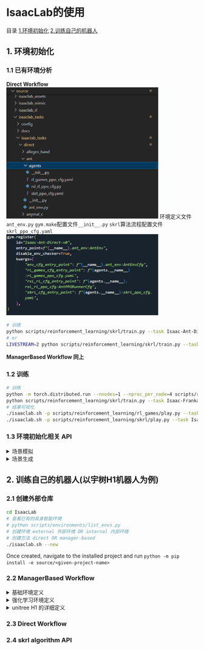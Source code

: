 # IsaacLab的使用
目录
[1.环境初始化](#环境初始化)
[2.训练自己的机器人](#训练自己的机器人)


## 1. 环境初始化
### 1.1 已有环境分析
**Direct Workflow**
<img src="icon/image.png"  width="400" />
环境定义文件 `ant_env.py`
`gym.make`配置文件`__init__.py`
`skrl`算法流程配置文件`skrl_ppo_cfg.yaml`
<img src="icon/image-1.png"  width="400" />
```bash
# 训练
python scripts/reinforcement_learning/skrl/train.py --task Isaac-Ant-Direct-v0 --livestream 2
# or
LIVESTREAM=2 python scripts/reinforcement_learning/skrl/train.py --task Isaac-Ant-Direct-v0 
```

**ManagerBased Workflow 同上** 

### 1.2 训练
```bash
# 训练
python -m torch.distributed.run --nnodes=1 --nproc_per_node=4 scripts/reinforcement_learning/rl_games/train.py --task Isaac-Factory-NutThread-Direct-v0 --distributed --headless #分布式训练
python scripts/reinforcement_learning/skrl/train.py --task Isaac-Franka-Cabinet-Direct-v0 --headless # 单机训练
# 结果可视化
./isaaclab.sh -p scripts/reinforcement_learning/rl_games/play.py --task Isaac-Factory-NutThread-Direct-v0  --num_envs 64  --livestream 2
./isaaclab.sh -p scripts/reinforcement_learning/skrl/play.py --task Isaac-Franka-Cabinet-Direct-v0  --num_envs 64  --video #录制视频
```


### 1.3 环境初始化相关 API
<details>
<summary> 场景模拟 </summary>

```python
import argparse
from isaaclab.app import AppLauncher
# create argparser
parser = argparse.ArgumentParser(description="Tutorial on creating an empty stage.")
# append AppLauncher cli args
AppLauncher.add_app_launcher_args(parser)
# parse the arguments
args_cli = parser.parse_args()
# launch omniverse app
app_launcher = AppLauncher(args_cli)
simulation_app = app_launcher.app

"""Rest everything follows."""
from isaaclab.sim import SimulationCfg, SimulationContext
def main():
    """Main function."""

    # Initialize the simulation context
    sim_cfg = SimulationCfg(dt=0.01)
    sim = SimulationContext(sim_cfg)
    # Set main camera
    sim.set_camera_view([2.5, 2.5, 2.5], [0.0, 0.0, 0.0])

    # Play the simulator
    sim.reset()
    # Now we are ready!
    print("[INFO]: Setup complete...")

    # Simulate physics
    while simulation_app.is_running():
        # perform step
        sim.step()
if __name__ == "__main__":
    # run the main function
    main()
    # close sim app
    simulation_app.close()

```
</details>

<details>
<summary> 场景生成 </summary>

```python
import isaaclab.sim as sim_utils
import isaacsim.core.utils.prims as prim_utils

# spawn a ground plane
cfg_ground = sim_utils.GroundPlaneCfg()
cfg_ground.func("/World/DefaultGroundPlane",cfg_ground)
# spawn lights
cfg_light_distant = sim_utils.DistantLightCfg(intensity = 3000,color=(0.75,0.75,0.75))
cfg_light_distant.func("/World/LightDistant",cfg_light_distant,translation=(1,0,10))
# spawn primitive shapes
prim_utils.create_prim("/World/Objects","Xform")
# spawn a cone
cfg_cone = sim_utils.ConeCfg(
    radius = 0.15,
    height = 0.5,
    visual_material = sim_utils.PreviewSurfaceCfg(diffuse_color=(1.0,0.0,0.0))
)
cfg_cone.func("/World/Objects/Cone",cfg_cone,translation=(-1.0,1.0,1.0))
# spawn a cone with colliders and rigid body
cfg_cone_rigid = sim_utils.ConeCfg(
    radius = 0.15,
    height = 0.5,
    rigid_props = sim_utils.RigidBodyPropertiesCfg(),
    mass_props = sim_utils.MassPropertiesCfg(mass = 1.0),
    collision_props = sim_utils.CollisionPropertiesCfg()
    visual_material = sim_utils.PreviewSurfaceCfg(diffuse_color=(0.0,1.0,0.0))
)
cfg_cone_rigid.func("/World/Objects/ConeRigid",cfg_cone_rigid,translation=(-0.2,0.0,2.0),orientation=(0.5,0.0,0.5,0.0))
 
# spawn a blue cuboid with deformable body  柔性材料必须是mesh
cfg_cuboid_deformable = sim_utils.MeshCuboidCfg(
    size=(0.2, 0.5, 0.2),
    deformable_props=sim_utils.DeformableBodyPropertiesCfg(),
    visual_material=sim_utils.PreviewSurfaceCfg(diffuse_color=(0.0, 0.0, 1.0)),
    physics_material=sim_utils.DeformableBodyMaterialCfg(),
)
cfg_cuboid_deformable.func("/World/Objects/CuboidDeformable", cfg_cuboid_deformable, translation=(0.15, 0.0, 2.0))


# spawn a usd file of a table into the scene
from isaaclab.utils.assets import ISAAC_NUCLEUS_DIR
cfg = sim_utils.UsdFileCfg(usd_path=f"{ISAAC_NUCLEUS_DIR}/Props/Mounts/SeattleLabTable/table_instanceable.usd")
cfg.func("/World/Objects/Table", cfg, translation=(0.0, 0.0, 1.05))
# OR
# cfg = sim_utils.UsdFileCfg(usd_path=f"{ISAAC_NUCLEUS_DIR}/Props/Mounts/SeattleLabTable/table_instanceable.usd")
# sim_utils.spawn_from_usd("/World/Table",cfg)
```
>Note:
All the scene designing must happen before the simulation starts. **Once the simulation starts, we recommend keeping the scene frozen and only altering the properties of the prim.** This is particularly important for GPU simulation as adding new prims during simulation may alter the physics simulation buffers on GPU and lead to unexpected behaviors.
</details>

## 2. 训练自己的机器人(以宇树H1机器人为例)
### 2.1 创建外部仓库
```bash
cd IsaacLab
# 查看已有的具身智能环境
# python scripts/environments/list_envs.py
# 创建环境 external 外部环境 OR internal 内部环境
# 创建方法 direct OR manager-based
./isaaclab.sh --new
```
Once created, navigate to the installed project and run `python -m pip install -e source/<given-project-name>`

### 2.2 ManagerBased Workflow

<details>
<summary> 基础环境定义 </summary>

```python
from isaaclab.scene import InteractiveSceneCfg
@configclass
class MySceneCfg(InteractiveSceneCfg):
    # ground terrain 定义地形
    from isaaclab.terrains import TerrainImporterCfg
    # robots 定义机器人
    from isaaclab.assets import ArticulationCfg
    from dataclasses import MISSING
    robot:Articulationcfg = MISSING
    # sensors 定义传感器
    from isaaclab.sensors import ContactSensorCfg,RayCasterCfg
    # Note: The variable "{ENV_REGEX_NS}" represents "/World/envs/env_.*" means the number of robots in training.Such as "/World/envs/env_1/Robot/.*"
    # lights 定义光照
    from isaaclab.assets import AssetBaseCfg

from isaaclab.scene import InteractiveScene
scene=InteractiveScene(MySceneCfg(num_envs=2))
# state()  update()
```

</details>
<details>
<summary>强化学习环境定义</summary>

```python
import isaaclab_tasks.manager_based.locomotion.velocity.mdp as mdp
# mdp 中定义了markov过程中涉及到的所有函数
from isaaclab.managers import ObservationGroupCfg as ObsGroup
# Basical Settings
@configclass
class ObservationsCfg: #定义观察
    @configclass
    class PolicyCfg(ObsGroup):
        # 设置所有观察变量，默认将所有观察到的 tensor concate 到一起
        pass
    policy: PolicyCfg = PolicyCfg()

@configclass
class ActionsCfg: #定义动作
    joint_pos = mdp.JointPositionActionCfg(asset_name="robot", joint_names=[".*"], scale=0.5, use_default_offset=True)
@configclass
class CommadsCfg: # 定义行为规则
    pass

# MDP Settings
@configclass
class EventCfg: #定义事件
    # 在开始（startup)、终止(reset)、周期性的(interval)重置机器人的状态
    pass

from isaaclab.managers import RewardTermCfg as RewTerm
@configclass
class RewardsCfg: #定义奖励信号
    # 基座
    # 奖励xy轴的线速度和绕z轴的角速度，惩罚z轴的线速度和绕xy周的角速度
    track_lin_vel_xy_exp = RewTerm(
        func=mdp.track_lin_vel_xy_exp, weight=1.0, params={"command_name": "base_velocity", "std": math.sqrt(0.25)}
    )
    #惩罚过大关节力矩，惩罚过大关节加速度，惩罚过快的动作变化，奖励滞空->屈膝，惩罚碰撞，（可选）姿态惩罚控制
    
@configclass
class TerminationsCfg: #定义终止条件
    pass

class CurriculumCfg: # curriculum learning
    pass

@configclass
from isaaclab.envs import ManagerBasedRLEnvCfg
class MyRobotEnvCfg(ManagerBasedRLEnvCfg):
    # Scene Settings
    scene:MySceneCfg = MySceneCfg(num_envs=4096,env_spacing=2.5)
    # Basic Settings
    obsevations: ObservationsCfg = ObservationsCfg()
    actions: ActionsCfg = ActionsCfg()
    commands: CommandsCfg = CommandsCfg()
    # MDP settings
    rewards: RewardsCfg = RewardsCfg()
    terminations: TerminationsCfg = TerminationsCfg()
    events: EventsCfg = EventsCfg()
    curriculum:CurriculumCfg = CurriculumCfg()
    def __pos__init__(self):
        # 初值设定
        pass

from isaaclab.envs import ManagerBasedRLEnv
myrobotenv=ManagerBasedRLEnv(MyRobotEnvCfg)
```
</details>

<details>
<summary>unitree H1 的详细定义</summary>

```python
# 继承 RewardsCfg 重写奖励信号
@configclass
class H1Rewards(RewardsCfg):
    pass

# LocomotionVelocityRoughEnvCfg 继承 ManagerBasedRLEnvCfg
# 继承 LocomotionVelocityRoughEnvCfg 重新定义 强化学习环境
@configclass
class H1RoughEnvCfg(LocomotionVelocityRoughEnvCfg)：
    pass
```
</details>


### 2.3 Direct Workflow

### 2.4 skrl algorithm API


